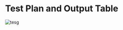 # Test Plan and Output Table

   ![tesg](https://user-images.githubusercontent.com/68335075/161380847-7c32a6f4-6d57-4cd3-8383-1c85db466b40.jpg)
